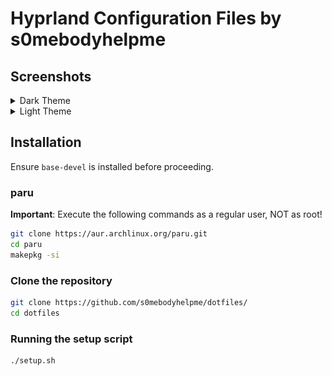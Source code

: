 # Hyprland Configuration Files by s0mebodyhelpme

## Screenshots

<details>
<summary> Dark Theme
</summary>

![Screenshot](https://raw.githubusercontent.com/s0mebodyhelpme/dotfiles/refs/heads/master/Screenshots/dark.png)
![Screenshot](https://raw.githubusercontent.com/s0mebodyhelpme/dotfiles/refs/heads/master/Screenshots/dark1.png)
![Screenshot](https://raw.githubusercontent.com/s0mebodyhelpme/dotfiles/refs/heads/master/Screenshots/dark2.png)

</details>

<details>
<summary> Light Theme
</summary>

![Screenshot](https://raw.githubusercontent.com/s0mebodyhelpme/dotfiles/refs/heads/master/Screenshots/light.png)
![Screenshot](https://raw.githubusercontent.com/s0mebodyhelpme/dotfiles/refs/heads/master/Screenshots/light1.png)
![Screenshot](https://raw.githubusercontent.com/s0mebodyhelpme/dotfiles/refs/heads/master/Screenshots/light2.png)

</details>

## Installation

Ensure `base-devel` is installed before proceeding.

### paru

**Important**: Execute the following commands as a regular user, NOT as root!

```bash
git clone https://aur.archlinux.org/paru.git
cd paru
makepkg -si
```

### Clone the repository

```bash
git clone https://github.com/s0mebodyhelpme/dotfiles/
cd dotfiles
```

### Running the setup script

```bash
./setup.sh
```
